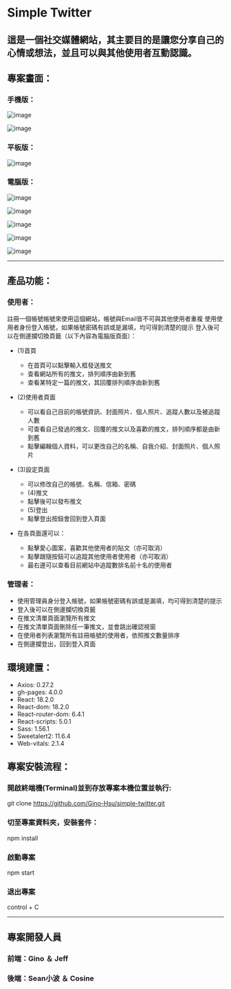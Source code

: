 # Simple Twitter
這是一個社交媒體網站，其主要目的是讓您分享自己的心情或想法，並且可以與其他使用者互動認識。
---
## 專案畫面：
### 手機版：

![image](./public/%E6%89%8B%E6%A9%9F%E9%A6%96%E9%A0%81.png)

![image](./public/%E6%89%8B%E6%A9%9F%E8%A8%AD%E5%AE%9A.png)

### 平板版：

![image](./public/%E5%B9%B3%E6%9D%BF%E9%A6%96%E9%A0%81.png)

### 電腦版：

![image](./public/%E7%99%BB%E5%85%A5.png)

![image](./public/%E8%A8%BB%E5%86%8A.png)

![image](./public/%E9%A6%96%E9%A0%81.png)

![image](./public/%E6%8E%A8%E6%96%87.png)

![image](./public/%E8%A8%AD%E5%AE%9A.png)

---
## 產品功能：
### 使用者：
註冊一個帳號帳號來使用這個網站，帳號與Email皆不可與其他使用者重複
使用使用者身份登入帳號，如果帳號密碼有誤或是漏填，均可得到清楚的提示
登入後可以在側邊攔切換頁籤（以下內容為電腦版頁面）：
  * (1)首頁
    * 在首頁可以點擊輸入框發送推文
    * 查看網站所有的推文，排列順序由新到舊
    * 查看某特定一篇的推文，其回覆排列順序由新到舊
  * (2)使用者頁面
    * 可以看自己目前的帳號資訊、封面照片、個人照片、追蹤人數以及被追蹤人數
    * 可查看自己發過的推文、回覆的推文以及喜歡的推文，排列順序都是由新到舊
    * 點擊編輯個人資料，可以更改自己的名稱、自我介紹、封面照片、個人照片
  * (3)設定頁面
    * 可以修改自己的帳號、名稱、信箱、密碼
	* (4)推文
    * 點擊後可以發布推文
	* (5)登出
    * 點擊登出按鈕會回到登入頁面
		
  * 在各頁面還可以：
    * 點擊愛心圖案，喜歡其他使用者的貼文（亦可取消）
    * 點擊跟隨按鈕可以追蹤其他使用者使用者（亦可取消）
    * 最右邊可以查看目前網站中追蹤數排名前十名的使用者

### 管理者：
  * 使用管理員身分登入帳號，如果帳號密碼有誤或是漏填，均可得到清楚的提示
  * 登入後可以在側邊攔切換頁籤
  * 在推文清單頁面瀏覽所有推文
  * 在推文清單頁面刪除任一筆推文，並會跳出確認視窗
  * 在使用者列表瀏覽所有註冊帳號的使用者，依照推文數量排序
  * 在側邊攔登出，回到登入頁面

## 環境建置：
   * Axios: 0.27.2
   * gh-pages: 4.0.0
   * React: 18.2.0
   * React-dom: 18.2.0
   * React-router-dom: 6.4.1
   * React-scripts: 5.0.1
   * Sass: 1.56.1
   * Sweetalert2: 11.6.4
   * Web-vitals: 2.1.4
## 專案安裝流程：
### 開啟終端機(Terminal)並到存放專案本機位置並執行:
git clone https://github.com/Gino-Hsu/simple-twitter.git
### 切至專案資料夾，安裝套件：
npm install
### 啟動專案
npm start
### 退出專案
control + C

---
## 專案開發人員
### 前端：Gino ＆ Jeff
### 後端：Sean小波 ＆ Cosine
